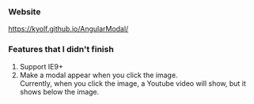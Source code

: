 ### Website
https://kyolf.github.io/AngularModal/

### Features that I didn't finish
1. Support IE9+
2. Make a modal appear when you click the image. <br>
   Currently, when you click the image, a Youtube video will show, but it shows below the image. 
